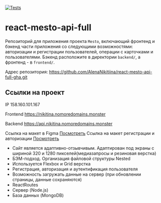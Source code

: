 [![Tests](https://github.com/yandex-praktikum/react-mesto-api-full-gha/actions/workflows/tests.yml/badge.svg)](https://github.com/yandex-praktikum/react-mesto-api-full-gha/actions/workflows/tests.yml)
# react-mesto-api-full
Репозиторий для приложения проекта `Mesto`, включающий фронтенд и бэкенд части приложения со следующими возможностями: авторизации и регистрации пользователей, операции с карточками и пользователями. Бэкенд расположите в директории `backend/`, а фронтенд - в `frontend/`.


Адрес репозитория: https://github.com/AlenaNikitiina/react-mesto-api-full-gha.git

## Ссылки на проект

IP 158.160.101.167

Frontend https://nikitina.nomoredomains.monster

Backend https://api.nikitina.nomoredomains.monster

Ссылка на макет в Figma [Посмотреть](https://www.figma.com/file/2cn9N9jSkmxD84oJik7xL7/JavaScript.-Sprint-4?type=design&node-id=0-1)
Ссылка на макет регистрации и авторизации [Посмотреть](https://www.figma.com/file/5H3gsn5lIGPwzBPby9jAOo/JavaScript.-Sprint-12?type=design&node-id=0-1)


* Сайт является адаптивно-отзывчивым. Адаптирован под экраны с шириной 320 и 1280 пикселей(медиазапросы и резиновая верстка)
* БЭМ-подход. Организация файловой структуры Nested
* Используется Flexbox и Grid верстка
* Регистрация, авторизация и аутентификация пользователя
* Возможность загружать данные на сервер (при обновлении страницы, данные сохраняются)
* ReactRoutes
* Сервер (Node.js)
* База данных (MongoDB)
